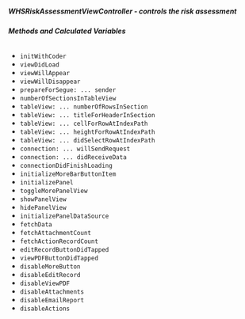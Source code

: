 ##### **WHSRiskAssessmentViewController** - controls the risk assessment

###### **Methods and Calculated Variables**
- `initWithCoder`
- `viewDidLoad`
- `viewWillAppear`
- `viewWillDisappear`
- `prepareForSegue: ... sender`
- `numberOfSectionsInTableView`
- `tableView: ... numberOfRowsInSection`
- `tableView: ... titleForHeaderInSection`
- `tableView: ... cellForRowAtIndexPath`
- `tableView: ... heightForRowAtIndexPath`
- `tableView: ... didSelectRowAtIndexPath`
- `connection: ... willSendRequest`
- `connection: ... didReceiveData`
- `connectionDidFinishLoading`
- `initializeMoreBarButtonItem`
- `initializePanel`
- `toggleMorePanelView`
- `showPanelView`
- `hidePanelView`
- `initializePanelDataSource`
- `fetchData`
- `fetchAttachmentCount`
- `fetchActionRecordCount`
- `editRecordButtonDidTapped`
- `viewPDFButtonDidTapped`
- `disableMoreButton`
- `disableEditRecord`
- `disableViewPDF`
- `disableAttachments`
- `disableEmailReport`
- `disableActions`